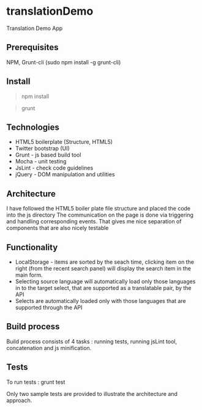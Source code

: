 translationDemo
===============

Translation Demo App


Prerequisites
-------------
NPM, Grunt-cli (sudo npm install -g grunt-cli)

Install
-------------
> npm install

> grunt

Technologies
-------------
* HTML5 boilerplate (Structure, HTML5)
* Twitter bootstrap (UI)
* Grunt - js based build tool
* Mocha - unit testing
* JsLint - check code guidelines
* jQuery - DOM manipulation and utilities

Architecture
-------------
I have followed the HTML5 boiler plate file structure and placed the code into the js directory
The communication on the page is done via triggering and handling corresponding events. That gives me nice separation of components that are also nicely testable

Functionality
-------------
* LocalStorage - items are sorted by the seach time, clicking item on the right (from the recent search panel) will display the search item in the main form.
* Selecting source language will automatically load only those languages in to the target select, that are supported as a translatable pair, by the API
* Selects are automatically loaded only with those languages that are supported through the API

Build process
-------------
Build process consists of 4 tasks : running tests, running jsLint tool, concatenation and js minification.


Tests
-------------
To run tests : grunt test

Only two sample tests are provided to illustrate the architecture and approach.
